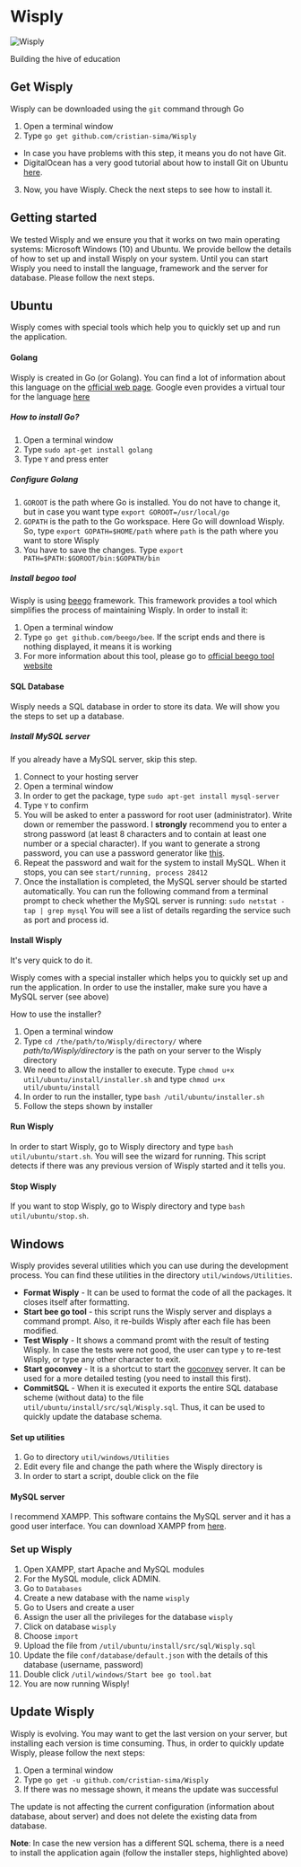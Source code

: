 # Wisply

![Wisply](http://wisply.me/static/img/logo.jpg) 


Building the hive of education

## Get Wisply

Wisply can be downloaded using the `git` command through Go

1. Open a terminal window
2. Type `go get github.com/cristian-sima/Wisply`
  * In case you have problems with this step, it means you do not have Git. 
  * DigitalOcean has a very good tutorial about how to install Git on Ubuntu [here](https://www.digitalocean.com/community/tutorials/how-to-install-git-on-ubuntu-14-04).
3. Now, you have Wisply. Check the next steps to see how to install it.


## Getting started

We tested Wisply and we ensure you that it works on two main operating systems: Microsoft Windows (10) and Ubuntu. We provide bellow the details of how to set up and install Wisply on your system.  Until you can start Wisply you need to install the language, framework and the server for database. Please follow the next steps.

## Ubuntu

Wisply comes with special tools which help you to quickly set up and run the application.

#### Golang

Wisply is created in Go (or Golang). You can find a lot of information about this language on the [official web page](http://golang.org/). Google even provides a virtual tour for the language [here](https://tour.golang.org/welcome/1)

##### How to install Go?

1. Open a terminal window
2. Type `sudo apt-get install golang`
3. Type `Y` and press enter

##### Configure Golang

1. `GOROOT` is the path where Go is installed. You do not have to change it, but in case you want type `export GOROOT=/usr/local/go`
2. `GOPATH` is the path to the Go workspace. Here Go will download Wisply. So, type `export GOPATH=$HOME/path` where `path` is the path where you want to store Wisply
3. You have to save the changes. Type `export PATH=$PATH:$GOROOT/bin:$GOPATH/bin`

##### Install begoo tool

Wisply is using [beego](http://beego.me/) framework. This framework provides a tool which simplifies the process of maintaining Wisply. In order to install it:

1. Open a terminal window
2. Type `go get github.com/beego/bee`. If the script ends and there is nothing displayed, it means it is working
2. For more information about this tool, please go to [official beego tool website](http://beego.me/docs/install/bee.md)

#### SQL Database

Wisply needs a SQL database in order to store its data. We will show you the steps to set up a database.

##### Install MySQL server

If you already have a MySQL server, skip this step.

1. Connect to your hosting server
2. Open a terminal window
3. In order to get the package, type `sudo apt-get install mysql-server`
4. Type `Y` to confirm
5. You will be asked to enter a password for root user (administrator). Write down or remember the password. I **strongly** recommend you to enter a strong password (at least 8 characters and to contain at least one number or a special character). If you want to generate a strong password, you can use a password generator like [this](https://strongpasswordgenerator.com/).
6. Repeat the password and wait for the system to install MySQL. When it stops, you can see
  `start/running, process 28412`
7. Once the installation is completed, the MySQL server should be started automatically. You can run the following command from a terminal prompt to check whether the MySQL server is running:
  `sudo netstat -tap | grep mysql`
  You will see a list of details regarding the service such as port and process id.
  

#### Install Wisply

It's very quick to do it.

Wisply comes with a special installer which helps you to quickly set up and run the application. In order to use the installer, make sure you have a MySQL server (see above)

How to use the installer?

1. Open a terminal window
2. Type `cd /the/path/to/Wisply/directory/` where *path/to/Wisply/directory* is the path on your server to the Wisply directory
3. We need to allow the installer to execute. Type `chmod u+x util/ubuntu/install/installer.sh` and type `chmod u+x util/ubuntu/install` 
4. In order to run the installer, type `bash /util/ubuntu/installer.sh`
5. Follow the steps shown by installer

#### Run Wisply

In order to start Wisply, go to Wisply directory and type `bash util/ubuntu/start.sh`. You will see the wizard for running. This script detects if there was any previous version of Wisply started and it tells you.

#### Stop Wisply

If you want to stop Wisply, go to Wisply directory and type `bash util/ubuntu/stop.sh`. 

## Windows

Wisply provides several utilities which you can use during the development process. You can find these utilities in the directory `util/windows/Utilities`.

* **Format Wisply** - It can be used to format the code of all the packages. It closes itself after formatting.
* **Start bee go tool** - this script runs the Wisply server and displays a command prompt. Also, it re-builds Wisply after each file has been modified.
* **Test Wisply** - It shows a command promt with the result of testing Wisply. In case the tests were not good, the user can type `y` to re-test Wisply, or type any other character to exit.
*  **Start goconvey** - It is a shortcut to start the [goconvey](https://github.com/smartystreets/goconvey) server. It can be used for a more detailed testing (you need to install this first).
*  **CommitSQL** - When it is executed it exports the entire SQL database scheme (without data) to the file `util/ubuntu/install/src/sql/Wisply.sql`. Thus, it can be used to quickly update the database schema.

#### Set up utilities

1. Go to directory `util/windows/Utilities` 
2. Edit every file and change the path where the Wisply directory is
3. In order to start a script, double click on the file


#### MySQL server

I recommend XAMPP. This software contains the MySQL server and it has a good user interface. You can download XAMPP from [here](https://www.apachefriends.org/download.html). 

### Set up Wisply

1. Open XAMPP, start Apache and MySQL modules
3. For the MySQL module, click ADMIN. 
4. Go to `Databases`
5. Create a new database with the name `wisply`
6. Go to Users and create a user
7. Assign the user all the privileges for the database `wisply`
8. Click on database `wisply`
9. Choose `import`
10. Upload the file from `/util/ubuntu/install/src/sql/Wisply.sql`
11. Update the file `conf/database/default.json` with the details of this database (username, password)
12. Double click `/util/windows/Start bee go tool.bat`
13. You are now running Wisply!


## Update Wisply

Wisply is evolving. You may want to get the last version on your server, but installing each version is time consuming. Thus, in order to quickly update Wisply, please follow the next steps:

1. Open a terminal window
2. Type `go get -u github.com/cristian-sima/Wisply`
3. If there was no message shown, it means the update was successful

The update is not affecting the current configuration (information about database, about server) and does not delete the existing data from database.

**Note**: In case the new version has a different SQL schema, there is a need to install the application again (follow the installer steps, highlighted above)
